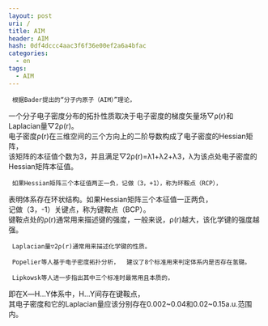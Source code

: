 ```yaml
---
layout: post
uri: /
title: AIM
header: AIM
hash: 0df4dccc4aac3f6f36e00ef2a6a4bfac
categories:
  - en
tags:
  - AIM
---
```


	 根据Bader提出的“分子内原子（AIM）”理论，  
一个分子电子密度分布的拓扑性质取决于电子密度的梯度矢量场▽ρ(r)和Laplacian量▽2ρ(r)。  
电子密度ρ(r)在三维空间的三个方向上的二阶导数构成了电子密度的Hessian矩阵，  
该矩阵的本征值个数为3，并且满足▽2ρ(r)=λ1+λ2+λ3，λ为该点处电子密度的Hessian矩阵本征值。
  
	 如果Hessian矩阵三个本征值两正一负，记做（3，+1），称为环鞍点（RCP），  
表明体系存在环状结构。如果Hessian矩阵三个本征值一正两负，  
记做（3，-1）关键点，称为键鞍点（BCP）。  
键鞍点处的ρ(r)通常用来描述键的强度，一般来说，ρ(r)越大，该化学键的强度越强。
  
	 Laplacian量▽2ρ(r)通常用来描述化学键的性质。  
	 
	 Popelier等人基于电子密度拓扑分析，  建议了8个标准用来判定体系内是否存在氢键。  
	 
	 Lipkowsk等人进一步指出其中三个标准时最常用且本质的，  
即在X―H…Y体系中，H…Y间存在键鞍点，  
其电子密度和它的Laplacian量应该分别存在0.002~0.04和0.02~0.15a.u.范围内。
